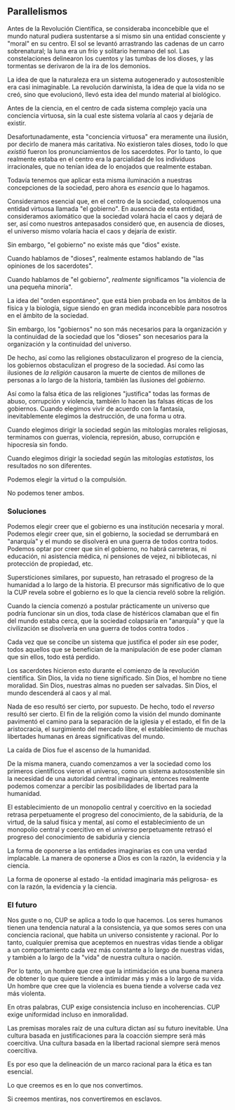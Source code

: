 ## Parallelismos

Antes de la Revolución Científica, se consideraba inconcebible que el mundo natural pudiera sustentarse a sí mismo sin una entidad consciente y "moral" en su centro. El sol se levantó arrastrando las cadenas de un carro sobrenatural; la luna era un frío y solitario hermano del sol. Las constelaciones delinearon los cuentos y las tumbas de los dioses, y las tormentas se derivaron de la ira de los demonios.

La idea de que la naturaleza era un sistema autogenerado y autosostenible era casi inimaginable. La revolución darwinista, la idea de que la vida no se creó, sino que evolucionó, llevó esta idea del mundo material al biológico.

Antes de la ciencia, en el centro de cada sistema complejo yacía una conciencia virtuosa, sin la cual este sistema volaría al caos y dejaría de existir.

Desafortunadamente, esta "conciencia virtuosa" era meramente una ilusión, por decirlo de manera más caritativa. No existieron tales dioses, todo lo que *existió* fueron los pronunciamientos de los sacerdotes. Por lo tanto, lo que realmente estaba en el centro era la parcialidad de los individuos irracionales, que no tenían idea de lo enojados que realmente estaban.

Todavía tenemos que aplicar esta misma iluminación a nuestras concepciones de la sociedad, pero ahora es *esencia* que lo hagamos.

Consideramos esencial que, en el centro de la sociedad, coloquemos una entidad virtuosa llamada "el gobierno". En ausencia de esta entidad, consideramos axiomático que la sociedad volará hacia el caos y dejará de ser, así como nuestros antepasados consideró que, en ausencia de dioses, el universo mismo volaría hacia el caos y dejaría de existir.

Sin embargo, "el gobierno" no existe más que "dios" existe.

Cuando hablamos de "dioses", realmente estamos hablando de "las opiniones de los sacerdotes".

Cuando hablamos de "el gobierno", *realmente* significamos "la violencia de una pequeña minoría".

La idea del "orden espontáneo", que está bien probada en los ámbitos de la física y la biología, sigue siendo en gran medida inconcebible para nosotros en el ámbito de la sociedad.

Sin embargo, los "gobiernos" no son más necesarios para la organización y la continuidad de la sociedad que los "dioses" son necesarios para la organización y la continuidad del universo.

De hecho, así como las religiones obstaculizaron el progreso de la ciencia, los gobiernos obstaculizan el progreso de la sociedad. Así como las ilusiones de *la religión* causaron la muerte de cientos de millones de personas a lo largo de la historia, también las ilusiones del *gobierno*.

Así como la falsa ética de las religiones "justifica" todas las formas de abuso, corrupción y violencia, también lo hacen las falsas éticas de los gobiernos. Cuando elegimos vivir de acuerdo con la fantasía, inevitablemente elegimos la destrucción, de una forma u otra.

Cuando elegimos dirigir la sociedad según las mitologías morales religiosas, terminamos con guerras, violencia, represión, abuso, corrupción e hipocresía sin fondo.

Cuando elegimos dirigir la sociedad según las mitologías *estatistas*, los resultados no son diferentes.

Podemos elegir la virtud o la compulsión.

No podemos tener ambos.

### Soluciones

Podemos elegir creer que el gobierno es una institución necesaria y moral. Podemos elegir creer que, sin el gobierno, la sociedad se derrumbará en "anarquía" y el mundo se disolverá en una guerra de todos contra todos. Podemos optar por creer que sin el gobierno, no habrá carreteras, ni educación, ni asistencia médica, ni pensiones de vejez, ni bibliotecas, ni protección de propiedad, etc.

Supersticiones similares, por supuesto, han retrasado el progreso de la humanidad a lo largo de la historia. El precursor más significativo de lo que la CUP revela sobre el gobierno es lo que la ciencia reveló sobre la religión.

Cuando la ciencia comenzó a postular prácticamente un universo que podría funcionar sin un dios, toda clase de histéricos clamaban que el fin del mundo estaba cerca, que la sociedad colapsaría en "anarquía" y que la civilización se disolvería en una guerra de todos contra todos .

Cada vez que se concibe un sistema que justifica el poder *sin* ese poder, todos aquellos que se benefician de la manipulación de ese poder claman que sin ellos, todo está perdido.

Los sacerdotes hicieron esto durante el comienzo de la revolución científica. Sin Dios, la vida no tiene significado. Sin Dios, el hombre no tiene moralidad. Sin Dios, nuestras almas no pueden ser salvadas. Sin Dios, el mundo descenderá al caos y al mal.

Nada de eso resultó ser cierto, por supuesto. De hecho, todo el *reverso* resultó ser cierto. El fin de la religión como la visión del mundo dominante pavimentó el camino para la separación de la iglesia y el estado, el fin de la aristocracia, el surgimiento del mercado libre, el establecimiento de muchas libertades humanas en áreas significativas del mundo.

La caída de Dios fue el ascenso de la humanidad.

De la misma manera, cuando comenzamos a ver la sociedad como los primeros científicos vieron el universo, como un sistema autosostenible sin la necesidad de una autoridad central imaginaria, entonces realmente podemos comenzar a percibir las posibilidades de libertad para la humanidad.

El establecimiento de un monopolio central y coercitivo en la sociedad retrasa perpetuamente el progreso del conocimiento, de la sabiduría, de la virtud, de la salud física y mental, así como el establecimiento de un monopolio central y coercitivo en el *universo* perpetuamente retrasó el progreso del conocimiento de sabiduría y ciencia

La forma de oponerse a las entidades imaginarias es con una verdad implacable. La manera de oponerse a Dios es con la razón, la evidencia y la ciencia.

La forma de oponerse al estado -la entidad imaginaria más peligrosa- es con la razón, la evidencia y la ciencia.

### El futuro

Nos guste o no, CUP se aplica a todo lo que hacemos. Los seres humanos tienen una tendencia natural a la consistencia, ya que somos seres con una conciencia racional, que habita un universo consistente y racional. Por lo tanto, cualquier premisa que aceptemos en nuestras vidas tiende a obligar a un comportamiento cada vez más constante a lo largo de nuestras vidas, y también a lo largo de la "vida" de nuestra cultura o nación.

Por lo tanto, un hombre que cree que la intimidación es una buena manera de obtener lo que quiere tiende a intimidar más y más a lo largo de su vida. Un hombre que cree que la violencia es buena tiende a volverse cada vez más violenta.

En otras palabras, CUP exige consistencia incluso en incoherencias. CUP exige uniformidad incluso en inmoralidad.

Las premisas morales raíz de una cultura dictan así su futuro inevitable. Una cultura basada en justificaciones para la coacción siempre será más coercitiva. Una cultura basada en la libertad racional siempre será menos coercitiva.

Es por eso que la delineación de un marco racional para la ética es tan esencial.

Lo que creemos es en lo que nos convertimos.

Si creemos mentiras, nos convertiremos en esclavos.
